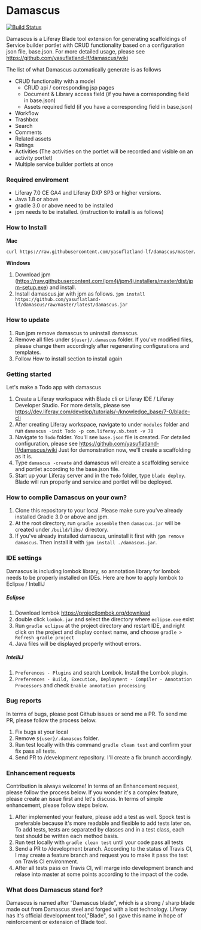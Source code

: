 # Damascus

[![Build Status](https://travis-ci.org/yasuflatland-lf/damascus.svg?branch=master)](https://travis-ci.org/yasuflatland-lf/damascus)

Damascus is a Liferay Blade tool extension for generating scaffoldings of Service builder portlet with CRUD functionality based on a configuration json file, base.json. For more detailed usage, please see https://github.com/yasuflatland-lf/damascus/wiki

The list of what Damascus automatically generate is as follows
* CRUD functionality with a model
    * CRUD api / corresponding jsp pages
    * Document & Library access field (if you have a corresponding field in base.json)
    * Assets required field (if you have a corresponding field in base.json)
* Workflow
* Trashbox
* Search
* Comments
* Related assets
* Ratings
* Activities (The activities on the portlet will be recorded and visible on an activity portlet)
* Multiple service builder portlets at once
### Required enviroment
* Liferay 7.0 CE GA4 and Liferay DXP SP3 or higher versions.
* Java 1.8 or above
* gradle 3.0 or above need to be installed
* jpm needs to be installed. (instruction to install is as follows)

### How to Install

**Mac**
```bash
curl https://raw.githubusercontent.com/yasuflatland-lf/damascus/master/installers/global | sudo sh
```

**Windows**
1. Download jpm (https://raw.githubusercontent.com/jpm4j/jpm4j.installers/master/dist/jpm-setup.exe) and install.
2. Install damascus.jar with jpm as follows. ```jpm install https://github.com/yasuflatland-lf/damascus/raw/master/latest/damascus.jar```

### How to update
1. Run jpm remove damascus to uninstall damascus.
2. Remove all files under ```${user}/.damascus``` folder. If you've modified files, please change them accordingly after regenerating configurations and templates.
3. Follow How to install section to install again

### Getting started
Let's make a Todo app with damascus
1. Create a Liferay workspace with Blade cli or Liferay IDE / Liferay Developer Studio. For more details, please see https://dev.liferay.com/develop/tutorials/-/knowledge_base/7-0/blade-cli
2. After creating Liferay workspace, navigate to under ```modules``` folder and run ```damascus -init Todo -p com.liferay.sb.test -v 70```
3. Navigate to ```Todo``` folder. You'll see ```base.json``` file is created. For detailed configuration, please see https://github.com/yasuflatland-lf/damascus/wiki Just for demonstration now, we'll create a scaffolding as it is.
4. Type ```damascus -create``` and damascus will create a scaffolding service and portlet according to the base.json file.
5. Start up your Liferay server and in the ```Todo``` folder, type ```blade deploy```. Blade will run properly and service and portlet will be deployed.

### How to complie Damascus on your own?
1. Clone this repository to your local. Please make sure you've already installed Gradle 3.0 or above and jpm.
2. At the root directory, run ```gradle assemble``` then ```damascus.jar``` will be created under ```/build/libs/``` directory.
3. If you've already installed damascus, uninstall it first with ```jpm remove damascus```. Then install it with ```jpm install ./damascus.jar```.

### IDE settings
Damascus is including lombok library, so annotation library for lombok needs to be properly installed on IDEs. Here are how to apply lombok to Eclipse / IntelliJ
##### Eclipse
1. Download lombok https://projectlombok.org/download
2. double click ```lombok.jar``` and select the directory where ```eclipse.exe``` exist
3. Run ```gradle eclipse``` at the project directory and restart IDE, and right click on the project and display context name, and choose ```gradle > Refresh gradle project```
4. Java files will be displayed properly without errors.
##### IntelliJ
1. ```Preferences - Plugins``` and search Lombok. Install the Lombok plugin.
2. ```Preferences - Build, Execution, Deployment - Compiler - Annotation Processors``` and check ```Enable annotation processing```

### Bug reports
In terms of bugs, please post Github issues or send me a PR. To send me PR, please follow the process below.
1. Fix bugs at your local
2. Remove ```${user}/.damascus``` folder. 
3. Run test locally with this command ```gradle clean test``` and confirm your fix pass all tests.
4. Send PR to /development repository. I'll create a fix brunch accordingly. 

### Enhancement requests
Contribution is always welcome! In terms of an Enhancement request, please follow the process below. If you wonder it's a complex feature, please create an issue first and let's discuss. In terms of simple enhancement, please follow steps below.

1. After implemented your feature, please add a test as well. Spock test is preferable because it's more readable and flexible to add tests later on. To add tests, tests are separated by classes and in a test class, each test should be written each method basis. 
2. Run test locally with ```gradle clean test``` until your code pass all tests
3. Send a PR to /development branch. According to the status of Travis CI, I may create a feature branch and request you to make it pass the test on Travis CI environment.
4. After all tests pass on Travis CI, will marge into development branch and relase into master at some points according to the impact of the code. 

### What does Damascus stand for?
Damascus is named after "Damascus blade", which is a strong / sharp blade made out from Damascus steel and forged with a lost technology. Liferay has it's official development tool,"Blade", so I gave this name in hope of reinforcement or extension of Blade tool.

